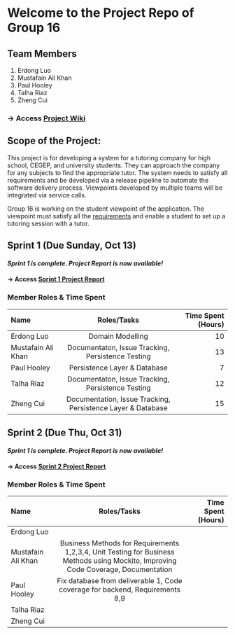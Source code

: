 # Welcome to the Project Repo of Group 16 
## Team Members

1. Erdong Luo
2. Mustafain Ali Khan
3. Paul Hooley
4. Talha Riaz
5. Zheng Cui

### -> Access [Project Wiki](https://github.com/McGill-ECSE321-Fall2019/project-group-16/wiki)
 
 ## Scope of the Project:
This project is for developing a system for a tutoring company for high school, CEGEP, and university students. They can approach the company for any subjects to find the appropriate tutor. The system needs to satisfy all requirements and be developed via a release pipeline to automate the software delivery process. Viewpoints developed by multiple teams will be integrated via service calls.

Group 16 is working on the student viewpoint of the application. The viewpoint must satisfy all the [requirements](https://github.com/McGill-ECSE321-Fall2019/project-group-16/wiki/System-Requirements) and enable a student to set up a tutoring session with a tutor. 
 
 ## Sprint 1 (Due Sunday, Oct 13)
 
 #### *Sprint 1 is complete. Project Report is now available!*
 #### -> Access [Sprint 1 Project Report](https://github.com/McGill-ECSE321-Fall2019/project-group-16/wiki/Project-Report-(Sprint-1))
 
 ### Member Roles & Time Spent
 
| Name | Roles/Tasks | Time Spent (Hours) | 
| :---         |     :---:      |          ---: |
| Erdong Luo         | Domain Modelling     | 10 |
| Mustafain Ali Khan     | Documentaton, Issue Tracking, Persistence Testing    | 13    |
| Paul Hooley        | Persistence Layer & Database       | 7      |
| Talha Riaz         | Documentaton, Issue Tracking, Persistence Testing       | 12      |
| Zheng Cui          | Documentation, Issue Tracking, Persistence Layer & Database       | 15      |

 ## Sprint 2 (Due Thu, Oct 31)
 
 #### *Sprint 1 is complete. Project Report is now available!*
 
 #### -> Access [Sprint 2 Project Report](https://github.com/McGill-ECSE321-Fall2019/project-group-16/wiki/Project-Report-(Sprint-1))
 
 ### Member Roles & Time Spent
 
| Name | Roles/Tasks | Time Spent (Hours) | 
| :---         |     :---:      |          ---: |
| Erdong Luo         |        |   |
| Mustafain Ali Khan     |  Business Methods for Requirements 1,2,3,4, Unit Testing for Business Methods using Mockito, Improving Code Coverage, Documentation    |     |
| Paul Hooley        |    Fix database from deliverable 1, Code coverage for backend, Requirements 8,9     |    |
| Talha Riaz         |      |    |
| Zheng Cui          |       |    |
